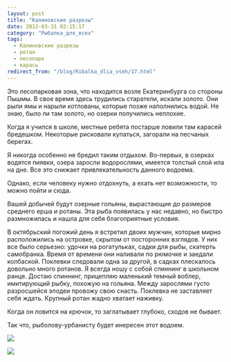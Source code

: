 ```yaml
---
layout: post
title: "Калиновские разрезы"
date: 2012-03-31 02:15:17
category: "Рыбалка_для_всех"
tags:
  - Калиновские разрезы
  - ротан
  - лесопарк
  - карась
redirect_from: "/blog/Ribalka_dlia_vseh/17.html"
---
```

Это лесопарковая зона, что находится возле Екатеринбурга со стороны
Пышмы. В свое время здесь трудились старатели, искали золото. Они рыли
ямы и нарыли котлованы, которые позже наполнились водой. Не знаю, было
ли там золото, но озерки получились неплохие.

Когда я учился в школе, местные ребята постарше ловили там карасей
бредешком. Некоторые рисковали купаться, загорали на песчаных берегах.

Я никогда особенно не бредил таким отдыхом. Во-первых, в озерках водятся
пиявки, озера заросли водорослями, имеется толстый слой ила на дне. Все
это снижает привлекательность данного водоема.

Однако, если человеку нужно отдохнуть, а ехать нет возможности, то можно
пойти и сюда.

Вашей добычей будут озерные гольяны, вырастающие до размеров среднего
ерша и ротаны. Эта рыба появилась у нас недавно, но быстро размножилась
и нашла для себя благоприятные условия.

В октябрьский погожий день я встретил двоих мужчин, которые мирно
расположились на островке, скрытом от посторонних взглядов. У них все
было серьезно: удочки на рогатульках, садки для рыбы, скатерть
самобранка. Время от времени они наливали по рюмочке и заедали
колбаской. Поклевки следовали одна за другой, в садках плескалось
довольно много ротанов. Я всегда ношу с собой спиннинг в школьном ранце.
Достаю спиннинг, прицепляю маленький темный воблер, имитирующий рыбку,
похожую на гольяна. Между зарослями густо разросшейся элодеи провожу
свою снасть. Поклевка не заставляет себя ждать. Крупный ротан жадно
хватает наживку.

Когда он ловится на крючок, то заглатывает глубоко, сходов не бывает.

Так что, рыболову-урбанисту будет инересен этот водоем.

![](http://fishingguru.ru/uploads/images/00/00/01/2012/03/30/e6fad8.jpg)

![](http://img-fotki.yandex.ru/get/5702/bulmastiv1.32/0_86e2a_97c96478_L.jpg)
